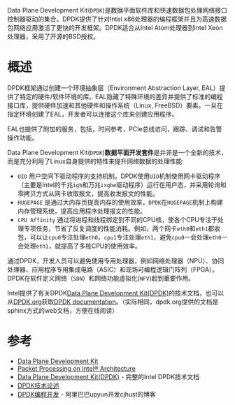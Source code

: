 Data Plane Development Kit(`DPDK`)是数据平面软件库和快速数据包处理网络接口控制器驱动的集合。DPDK提供了针对Intel x86处理器的编程框架并且为高速数据包网络应用激活了更快的开发框架。DPDK适合从Intel Atom处理器到Intel Xeon处理器，采用了开源的BSD授权。

# 概述

DPDK框架通过创建一个环境抽象层（Environment Abstraction Layer, EAL）提供了特定的硬件/软件环境的库。EAL隐藏了特殊环境的差异并提供了标准的编程接口库，提供硬件加速和其他硬件和操作系统（Linux, FreeBSD）要素。一旦在指定环境创建了EAL，开发者可以连接这个库来创建应用程序。

EAL也提供了附加的服务，包括，时间参考，PCIe总线访问，跟踪、调试和告警操作功能。

Data Plane Development Kit(`DPDK`)**数据平面开发套件**是并非是一个全新的技术，而是充分利用了Linux自身提供的特性来提升网络数据的处理性能:

* `UIO` 用户空间下驱动程序的支持机制。DPDK使用`UIO`机制使用网卡驱动程序（主要是Intel的千兆`igb`和万兆`ixgbe`驱动程序）运行在用户态，并采用轮询和零拷贝方式从网卡收取报文，提高收发报文的性能。
* `HUGEPAGE` 是通过大内存页提高内存的使用效率，`DPDK`在`HUGEPAGE`机制上构建内存管理系统，提高应用程序处理报文的性能。
* `CPU Affinity` 通过将进程和线程绑定到不同的CPU核，使各个CPU专注于处理专项任务，节省了反复调度的性能消耗。例如，两个网卡`eth0`和`eth1`都收包，可以让`cpu0`专注处理`eth0`，`cpu1`专注处理`eth1`，避免`cpu0`一会处理`eth0`一会处理`eth1`，就提高了多核CPU的使用效率。

通过DPDK，开发人员可以避免使用专用处理器，例如网络处理器（NPU）、协同处理器、应用程序专用集成电路（ASIC）和现场可编程逻辑门阵列（FPGA）。DPDK在软件定义网络（`SDN`）和网络功能虚拟化(`NFV`)起到重要作用。

Intel提供了有关DPDK[Data Plane Development Kit(DPDK)](http://www.intel.com/content/www/us/en/communications/data-plane-development-kit.html)的技术文档，也可以从[DPDK.org](http://dpdk.org)获取[DPDK documentation](http://dpdk.org/doc/guides/)。（实际相同，dpdk.org提供的文档是sphinx方式的web文档，方便在线阅读）

# 参考

* [Data Plane Development Kit](https://en.wikipedia.org/wiki/Data_Plane_Development_Kit)
* [Packet Processing on Intel® Architecture](http://www.intel.com/content/www/us/en/intelligent-systems/intel-technology/packet-processing-is-enhanced-with-software-from-intel-dpdk.html)
* [Data Plane Development Kit(DPDK)](http://www.intel.com/content/www/us/en/communications/data-plane-development-kit.html) - 完整的Intel DPDK技术文档
* [DPDK技术论述](http://hong.hjh.blog.163.com/blog/static/130639069201511392524153/)
* [DPDK编程开发](http://cjhust.blog.163.com/blog/#m=0&t=1&c=fks_084075081094080075085086086095085081084075086081087070083) - 阿里巴巴upyun开发cjhust的博客